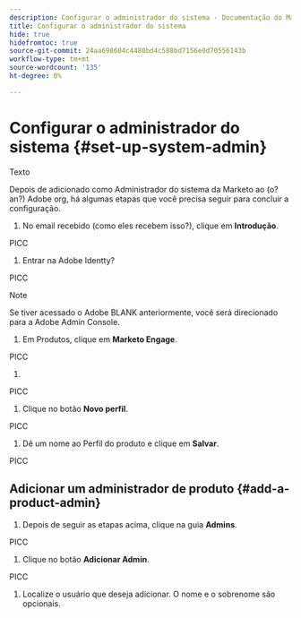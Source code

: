 ```yaml
---
description: Configurar o administrador do sistema - Documentação do Marketo - Documentação do produto
title: Configurar o administrador do sistema
hide: true
hidefromtoc: true
source-git-commit: 24aa698604c4480bd4c588bd7156e0d70556143b
workflow-type: tm+mt
source-wordcount: '135'
ht-degree: 0%

---
```


# Configurar o administrador do sistema {#set-up-system-admin}

Texto

Depois de adicionado como Administrador do sistema da Marketo ao (o? an?) Adobe org, há algumas etapas que você precisa seguir para concluir a configuração.

1. No email recebido (como eles recebem isso?), clique em **Introdução**.

PICC

1. Entrar na Adobe Identty?

PICC

>[!NOTE]
>
>Se tiver acessado o Adobe BLANK anteriormente, você será direcionado para a Adobe Admin Console.

1. Em Produtos, clique em **Marketo Engage**.

PICC

1. 

PICC

1. Clique no botão **Novo perfil**.

PICC

1. Dê um nome ao Perfil do produto e clique em **Salvar**.

PICC

## Adicionar um administrador de produto {#add-a-product-admin}

1. Depois de seguir as etapas acima, clique na guia **Admins**.

PICC

1. Clique no botão **Adicionar Admin**.

PICC

1. Localize o usuário que deseja adicionar. O nome e o sobrenome são opcionais.